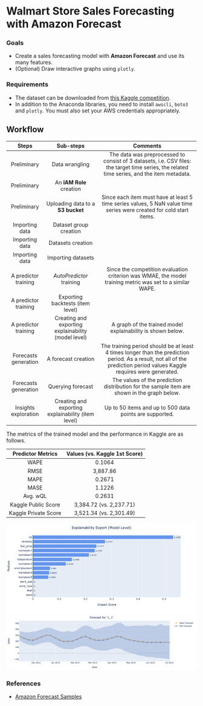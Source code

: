 # Walmart Store Sales Forecasting with Amazon Forecast
### Goals
* Create a sales forecasting model with **Amazon Forecast** and use its many features.
* (Optional) Draw interactive graphs using `plotly`.
### Requirements
* The dataset can be downloaded from [this Kaggle competition](https://www.kaggle.com/c/walmart-recruiting-store-sales-forecasting/overview/description).
* In addition to the Anaconda libraries, you need to install `awscli`, `boto3` and `plotly`. You must also set your AWS credentials appropriately.
## Workflow
|Steps|Sub-steps|Comments|
|:---:|:---:|:---:|
|Preliminary|Data wrangling|The data was preprocessed to consist of 3 datasets, i.e. CSV files: the target time series, the related time series, and the item metadata. |
|Preliminary|An **IAM Role** creation| |
|Preliminary|Uploading data to a **S3 bucket**|Since each item must have at least 5 time series values, 5 NaN value time series were created for cold start items.|
|Importing data|Dataset group creation| |
|Importing data|Datasets creation| |
|Importing data|Importing datasets| |
|A predictor training|*AutoPredictor* training|Since the competition evaluation criterion was WMAE, the model training metric was set to a similar WAPE.|
|A predictor training|Exporting backtests (item level)| |
|A predictor training|Creating and exporting explainability (model level)|A graph of the trained model explainability is shown below.|
|Forecasts generation|A forecast creation|The training period should be at least 4 times longer than the prediction period. As a result, not all of the prediction period values Kaggle requires were generated.|
|Forecasts generation|Querying forecast|The values of the prediction distribution for the sample item are shown in the graph below.|
|Insights exploration|Creating and exporting explainability (item level)|Up to 50 items and up to 500 data points are supported.|
The metrics of the trained model and the performance in Kaggle are as follows.
  
|Predictor Metrics|Values (vs. Kaggle 1st Score)|
|:---:|:---:|
|WAPE|0.1064|
|RMSE|3,887.86|
|MAPE|0.2671|
|MASE|1.1226|
|Avg. wQL|0.2631|
|Kaggle Public Score|3,384.72 (vs. 2,237.71)|
|Kaggle Private Score|3,521.34 (vs. 2,301.49)|

![Explainability Export (Model Level)](./img/expl_model_level_export.png)
![Forecast for '1-1'](./img/fcst_sample.png)
### References
* [Amazon Forecast Samples](https://github.com/aws-samples/amazon-forecast-samples)